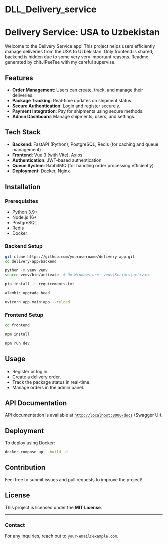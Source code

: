 # DLL_Delivery_service

# Delivery Service: USA to Uzbekistan

Welcome to the Delivery Service app! This project helps users efficiently manage deliveries from the USA to Uzbekistan.
Only frontend is shared, backend is hidden due to some very very important reasons.
Readme generated by chitJiPeeTee with my careful supervise.

## Features
- **Order Management**: Users can create, track, and manage their deliveries.
- **Package Tracking**: Real-time updates on shipment status.
- **Secure Authentication**: Login and register securely.
- **Payment Integration**: Pay for shipments using secure methods.
- **Admin Dashboard**: Manage shipments, users, and settings.

## Tech Stack
- **Backend**: FastAPI (Python), PostgreSQL, Redis (for caching and queue management)
- **Frontend**: Vue 3 (with Vite), Axios
- **Authentication**: JWT-based authentication
- **Queue System**: RabbitMQ (for handling order processing efficiently)
- **Deployment**: Docker, Nginx

## Installation

### Prerequisites
- Python 3.9+
- Node.js 16+
- PostgreSQL
- Redis
- Docker

### Backend Setup
```bash
git clone https://github.com/yourusername/delivery-app.git
cd delivery-app/backend

python -m venv venv
source venv/bin/activate  # On Windows use: venv\Scripts\activate

pip install -r requirements.txt

alembic upgrade head

uvicorn app.main:app --reload
```

### Frontend Setup
```bash
cd frontend

npm install

npm run dev
```

## Usage
- Register or log in.
- Create a delivery order.
- Track the package status in real-time.
- Manage orders in the admin panel.

## API Documentation
API documentation is available at [`http://localhost:8000/docs`](http://localhost:8000/docs) (Swagger UI).

## Deployment
To deploy using Docker:
```bash
docker-compose up --build -d
```

## Contribution
Feel free to submit issues and pull requests to improve the project!

## License
This project is licensed under the **MIT License**.

---

### Contact
For any inquiries, reach out to `your-email@example.com`.


